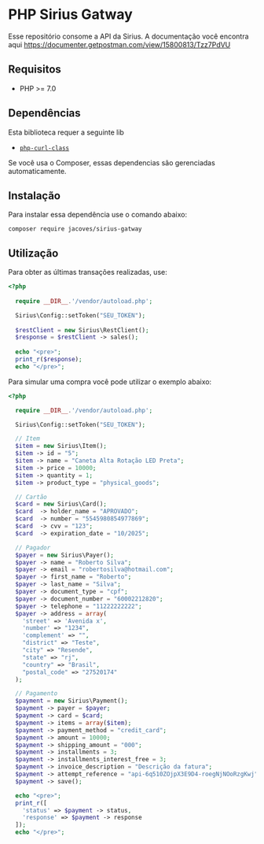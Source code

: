 # PHP Sirius Gatway

Esse repositório consome a API da Sirius. A documentação você encontra aqui https://documenter.getpostman.com/view/15800813/Tzz7PdVU

## Requisitos

* PHP >= 7.0

## Dependências

  Esta biblioteca requer a seguinte lib

  - [`php-curl-class`](https://github.com/php-curl-class/php-curl-class)

  Se você usa o Composer, essas dependencias são gerenciadas automaticamente.

## Instalação

Para instalar essa dependência use o comando abaixo:
```shell
composer require jacoves/sirius-gatway
```

## Utilização

Para obter as últimas transações realizadas, use:

```php
<?php
  
  require __DIR__.'/vendor/autoload.php';

  Sirius\Config::setToken("SEU_TOKEN");
  
  $restClient = new Sirius\RestClient();
  $response = $restClient -> sales();
  
  echo "<pre>";
  print_r($response);
  echo "</pre>";
```

Para simular uma compra você pode utilizar o exemplo abaixo:

```php
<?php

  require __DIR__.'/vendor/autoload.php';

  Sirius\Config::setToken("SEU_TOKEN");

  // Item
  $item = new Sirius\Item();
  $item -> id = "5";
  $item -> name = "Caneta Alta Rotação LED Preta";
  $item -> price = 10000;
  $item -> quantity = 1;
  $item -> product_type = "physical_goods";

  // Cartão
  $card = new Sirius\Card();
  $card  -> holder_name = "APROVADO";
  $card  -> number = "5545980854977869";
  $card  -> cvv = "123";
  $card  -> expiration_date = "10/2025";

  // Pagador
  $payer = new Sirius\Payer();
  $payer -> name = "Roberto Silva";
  $payer -> email = "robertosilva@hotmail.com";
  $payer -> first_name = "Roberto";
  $payer -> last_name = "Silva";
  $payer -> document_type = "cpf";
  $payer -> document_number = "60002212820";
  $payer -> telephone = "11222222222";
  $payer -> address = array(
    'street' => 'Avenida x',
    'number' => "1234",
    'complement' => "",
    "district" => "Teste",
    "city" => "Resende",
    "state" => "rj",
    "country" => "Brasil",
    "postal_code" => "27520174"
  );

  // Pagamento
  $payment = new Sirius\Payment();
  $payment -> payer = $payer;
  $payment -> card = $card;
  $payment -> items = array($item);
  $payment -> payment_method = "credit_card";
  $payment -> amount = 10000;
  $payment -> shipping_amount = "000";
  $payment -> installments = 3;
  $payment -> installments_interest_free = 3;
  $payment -> invoice_description = "Descrição da fatura";
  $payment -> attempt_reference = "api-6q510ZOjpX3E9D4-roegNjNOoRzgKwj";
  $payment -> save();

  echo "<pre>";
  print_r([
    'status' => $payment -> status,
    'response' => $payment -> response
  ]);
  echo "</pre>";
```


